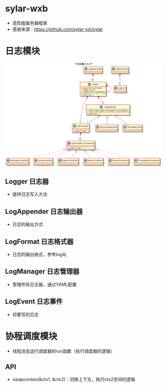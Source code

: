 # sylar-wxb
- 高性能服务器框架
- 感谢来源：https://github.com/sylar-yin/sylar

# 日志模块
![img](assets.assets/logger_uml.png)
## Logger 日志器
- 提供日志写入方法

## LogAppender 日志输出器
- 日志的输出方式

## LogFormat 日志格式器
- 日志的输出格式，参考log4j

## LogManager 日志管理器
- 管理所有日志器，通过YAML配置

## LogEvent 日志事件
- 将要写的日志

# 协程调度模块
- 线程池去运行调度器的run函数（执行调度器的逻辑）

## API
- swapcontex(&ctx1, &ctx2)：切换上下文，执行ctx2空间的逻辑
